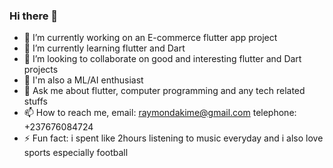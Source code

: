 ### Hi there 👋

- 🔭 I’m currently working on an E-commerce flutter app project
- 🌱 I’m currently learning flutter and Dart
- 👯 I’m looking to collaborate on good and interesting flutter and Dart projects
- 🤗 I'm also a ML/AI enthusiast
- 💬 Ask me about flutter, computer programming and any tech related stuffs
- 📫 How to reach me,
    email: raymondakime@gmail.com
    telephone: +237676084724
- ⚡ Fun fact: i spent like 2hours listening to music everyday and i also love sports especially football

